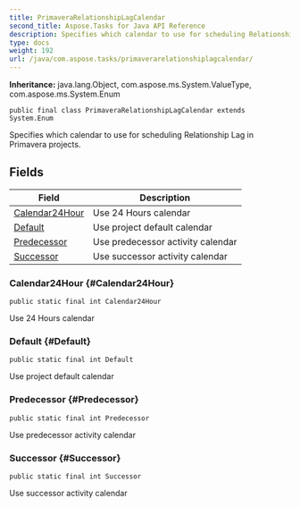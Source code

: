 ```yaml
---
title: PrimaveraRelationshipLagCalendar
second_title: Aspose.Tasks for Java API Reference
description: Specifies which calendar to use for scheduling Relationship Lag in Primavera projects.
type: docs
weight: 192
url: /java/com.aspose.tasks/primaverarelationshiplagcalendar/
---
```


**Inheritance:**
java.lang.Object, com.aspose.ms.System.ValueType, com.aspose.ms.System.Enum
```
public final class PrimaveraRelationshipLagCalendar extends System.Enum
```

Specifies which calendar to use for scheduling Relationship Lag in Primavera projects.
## Fields

| Field | Description |
| --- | --- |
| [Calendar24Hour](#Calendar24Hour) | Use 24 Hours calendar |
| [Default](#Default) | Use project default calendar |
| [Predecessor](#Predecessor) | Use predecessor activity calendar |
| [Successor](#Successor) | Use successor activity calendar |
### Calendar24Hour {#Calendar24Hour}
```
public static final int Calendar24Hour
```


Use 24 Hours calendar

### Default {#Default}
```
public static final int Default
```


Use project default calendar

### Predecessor {#Predecessor}
```
public static final int Predecessor
```


Use predecessor activity calendar

### Successor {#Successor}
```
public static final int Successor
```


Use successor activity calendar

